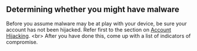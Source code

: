 
## Determining whether you might have malware

Before you assume malware may be at play with your device, be sure your account has not been hijacked. Refer first to the section on [Account Hijacking](en/topics/practice-1-emergencies/2-account-hijacked/1-intro.md).
&lt;br&gt;
After you have done this, come up with a list of indicators of compromise.
